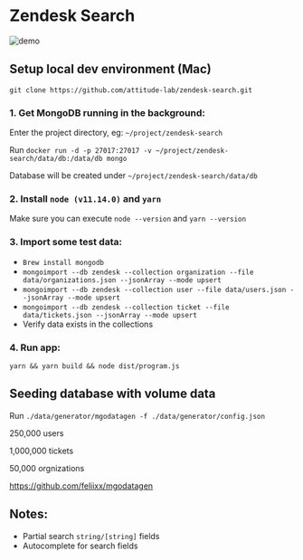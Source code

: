 # Zendesk Search

![demo](demo.gif)

## Setup local dev environment (Mac)

`git clone https://github.com/attitude-lab/zendesk-search.git`

### 1. Get MongoDB running in the background:

Enter the project directory, eg: `~/project/zendesk-search`

Run `docker run -d -p 27017:27017 -v ~/project/zendesk-search/data/db:/data/db mongo`

Database will be created under `~/project/zendesk-search/data/db`

### 2. Install `node (v11.14.0)` and `yarn`

Make sure you can execute `node --version` and `yarn --version`

### 3. Import some test data:

- `Brew install mongodb`
- `mongoimport --db zendesk --collection organization --file data/organizations.json --jsonArray --mode upsert`
- `mongoimport --db zendesk --collection user --file data/users.json --jsonArray --mode upsert`
- `mongoimport --db zendesk --collection ticket --file data/tickets.json --jsonArray --mode upsert`
- Verify data exists in the collections

### 4. Run app:

`yarn && yarn build && node dist/program.js`

## Seeding database with volume data

Run `./data/generator/mgodatagen -f ./data/generator/config.json`

250,000 users

1,000,000 tickets

50,000 orgnizations

https://github.com/feliixx/mgodatagen

## Notes:

- Partial search `string/[string]` fields
- Autocomplete for search fields
